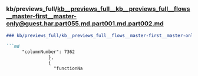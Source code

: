 ### kb/previews_full/kb__previews_full__kb__previews_full__flows__master-first__master-only@guest.har.part055.md.part001.md.part002.md

```md
### kb/previews_full/kb__previews_full__flows__master-first__master-only@guest.har.part055.md.part001.md (part 002)

```md
      "columnNumber": 7362
                },
                {
                  "functionNa
```

```

```
